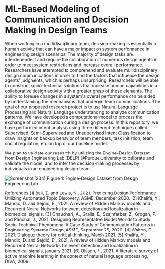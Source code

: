 # ML-Based Modeling of Communication and Decision Making in Design Teams
When working in a multidisciplinary team, decision-making is essentially a human activity that can have a major impact on system performance in engineering design scenarios. The majority of design tasks are interdependent and require the collaboration of numerous design agents in order to meet system restrictions and increase overall performance. Researchers have attempted to comprehend and evaluate multidisciplinary design communications in order to find the factors that influence the design agents' judgments, which is perhaps unsurprising. Researchers will be able to construct socio-technical solutions that increase human capabilities in a collaborative design activity with a greater grasp of these elements. The ability to foresee changes in a system's overall performance can be aided by understanding the mechanisms that underpin team communications. The goal of our proposed research project is to use Natural Language Processing and Natural Language understanding to analyze communication patterns. We have developed a computational model to process the exchange of communication during a design process. In this repository, we have performed intent analysis using three different techniques called Supervised, Semi-Supervised and Unsupervised Intent Classification to draw insights on backup behavior of team members, task initiation, team social regulation, etc on top of our baseline model.

We plan to validate our research by utilizing the Engine-Design Dataset from Design Engineering Lab (DELP) @Purdue University to calibrate and validate the model, and to infer the decision-making processes by individuals in an engineering design team.

![Screenshot (234)](https://user-images.githubusercontent.com/26361255/120456319-1abba700-c3b3-11eb-8a12-24a1d74a479a.png)
                                    Figure 1:  Engine-Design Dataset from Design Engineering Lab
                                                                    
References
[1] Ball, Z. and Lewis, K., 2021. Predicting Design Performance Utilizing Automated Topic Discovery. ASME, December 2020.
[2] Khalifa, Y., Mandic, D. and Sejdić, E., 2021. A review of Hidden Markov models and Recurrent Neural Networks for event detection and localization in biomedical signals.
[3] Chaudhari, A., Gralla, E., Szajnfarber, Z., Grogan, P. and Panchal, J., 2021. Designing Representative Model Worlds to Study Socio-Technical Phenomena: A Case Study of Communication Patterns in Engineering Systems Design, ASME, September 25, 2020.
[4] Walton, D., 2021. Dialogue theory for critical thinking, March 2021.
[5] Khalifa, Y., Mandic, D. and Sejdić, E., 2021. A review of Hidden Markov models and Recurrent Neural Networks for event detection and localization in biomedical signals, january 2021.
[6] Olsson, F., 2021. A literature survey of active machine learning in the context of natural language 	processing, DIVA, 2009.
